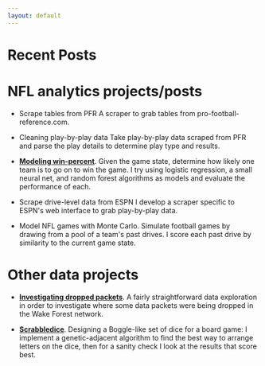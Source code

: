 ```yaml
---
layout: default
---
```


# Recent Posts

# NFL analytics projects/posts

* Scrape tables from PFR
A scraper to grab tables from pro-football-reference.com.

* Cleaning play-by-play data
Take play-by-play data scraped from PFR and parse the play details to determine play type and results.

* [**Modeling win-percent**](./projects/modeling_winpct.ipynb).
Given the game state, determine how likely one team is to go on to win the game. I try using logistic regression, a small neural net, and random forest algorithms as models and evaluate the performance of each.

* Scrape drive-level data from ESPN
I develop a scraper specific to ESPN's web interface to grab play-by-play data.

* Model NFL games with Monte Carlo.
Simulate football games by drawing from a pool of a team's past drives. I score each past drive by similarity to the current game state.

# Other data projects

* [**Investigating dropped packets**](./projects/dropped_packets.html). 
A fairly straightforward data exploration in order to investigate where some data packets were being dropped in the Wake Forest network.

* [**Scrabbledice**](./projects/scrabbledice.ipynb).
Designing a Boggle-like set of dice for a board game: I implement a genetic-adjacent algorithm to find the best way to arrange letters on the dice, then for a sanity check I look at the results that score best.
